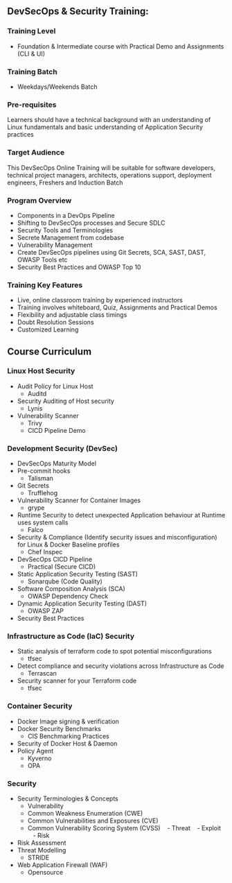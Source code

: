 ## DevSecOps & Security Training:

### Training Level
- Foundation & Intermediate course with Practical Demo and Assignments (CLI & UI)

### Training Batch
- Weekdays/Weekends Batch

### Pre-requisites
Learners should have a technical background with an understanding of Linux fundamentals and basic understanding of Application Security practices

### Target Audience
This DevSecOps Online Training will be suitable for software developers, technical project managers, architects, operations support, deployment engineers, Freshers and Induction Batch

### Program Overview
- Components in a DevOps Pipeline
- Shifting to DevSecOps processes and Secure SDLC
- Security Tools and Terminologies
- Secrete Management from codebase
- Vulnerability Management
- Create DevSecOps pipelines using Git Secrets, SCA, SAST, DAST, OWASP Tools etc
- Security Best Practices and OWASP Top 10

### Training Key Features
- Live, online classroom training by experienced instructors
- Training involves whiteboard, Quiz, Assignments and Practical Demos
- Flexibility and adjustable class timings
- Doubt Resolution Sessions
- Customized Learning


## Course Curriculum

### Linux Host Security
- Audit Policy for Linux Host
  - Auditd
- Security Auditing of Host security
  - Lynis	
- Vulnerability Scanner
  - Trivy
  - CICD Pipeline Demo
  
### Development Security (DevSec)
- DevSecOps Maturity Model
- Pre-commit hooks
	- Talisman
- Git Secrets
	- Trufflehog
- Vulnerability Scanner for Container Images
	- grype
- Runtime Security to detect unexpected Application behaviour at Runtime uses system calls
	- Falco
- Security & Compliance (Identify security issues and misconfiguration) for Linux & Docker Baseline profiles
	- Chef Inspec
- DevSecOps CICD Pipeline 
	- Practical (Secure CICD)
- Static Application Security Testing (SAST)
	- Sonarqube (Code Quality)
- Software Composition Analysis (SCA)
	- OWASP Dependency Check
- Dynamic Application Security Testing (DAST)
	- OWASP ZAP
- Security Best Practices

### Infrastructure as Code (IaC) Security
- Static analysis of terraform code to spot potential misconfigurations
	- tfsec
- Detect compliance and security violations across Infrastructure as Code
	- Terrascan
- Security scanner for your Terraform code
	- tfsec

### Container Security
- Docker Image signing & verification
- Docker Security Benchmarks
	- CIS Benchmarking Practices
- Security of Docker Host & Daemon
- Policy Agent
	- Kyverno
	- OPA

### Security
- Security Terminologies & Concepts
    - Vulnerability
	 - Common Weakness Enumeration (CWE)
	 - Common Vulnerabilities and Exposures (CVE)
	 - Common Vulnerability Scoring System (CVSS)
    - Threat
    - Exploit
    - Risk
- Risk Assessment
- Threat Modelling
	- STRIDE
- Web Application Firewall (WAF)
	- Opensource
